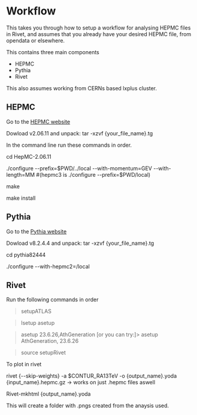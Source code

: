 # Workflow 

This takes you through how to setup a workflow for analysing HEPMC files in Rivet, and assumes that you already have your desired HEPMC file, from opendata or elsewhere. 

This contains three main components 
* HEPMC
* Pythia
* Rivet

This also assumes working from CERNs based lxplus cluster.


## HEPMC 

Go to the [HEPMC website](http://hepmc.web.cern.ch/hepmc/)

Dowload v2.06.11 and unpack: tar -xzvf {your_file_name}.tg

In the command line run these commands in order.

cd HepMC-2.06.11

./configure --prefix=$PWD/../local --with-momentum=GEV --with-length=MM #(hepmc3 is ./configure --prefix=$PWD/local)

make

make install

## Pythia

Go to the [Pythia website](http://home.thep.lu.se/Pythia/)

Dowload v8.2.4.4 and unpack: tar -xzvf {your_file_name}.tg

cd pythia82444

./configure --with-hepmc2=<path of HepMC>/local


## Rivet

Run the following commands in order 

> setupATLAS

> lsetup asetup

> asetup 23.6.26,AthGeneration [or you can try:]> asetup AthGeneration, 23.6.26

> source setupRivet 


To plot in rivet 

rivet {--skip-weights} -a $CONTUR_RA13TeV -o {output_name}.yoda {input_name}.hepmc.gz  -> works on just .hepmc files aswell

Rivet-mkhtml {output_name}.yoda

This will create a folder with .pngs created from the anaysis used. 